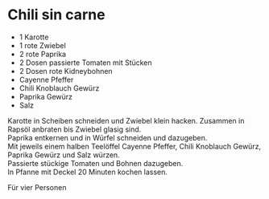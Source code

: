 # Chili sin carne
* 1 Karotte
* 1 rote Zwiebel
* 2 rote Paprika
* 2 Dosen passierte Tomaten mit Stücken
* 2 Dosen rote Kidneybohnen
* Cayenne Pfeffer
* Chili Knoblauch Gewürz
* Paprika Gewürz
* Salz

Karotte in Scheiben schneiden und Zwiebel klein hacken. Zusammen in Rapsöl anbraten bis Zwiebel glasig sind.  
Paprika entkernen und in Würfel schneiden und dazugeben.  
Mit jeweils einem halben Teelöffel Cayenne Pfeffer, Chili Knoblauch Gewürz, Paprika Gewürz und Salz würzen.  
Passierte stückige Tomaten und Bohnen dazugeben.  
In Pfanne mit Deckel 20 Minuten kochen lassen.

Für vier Personen